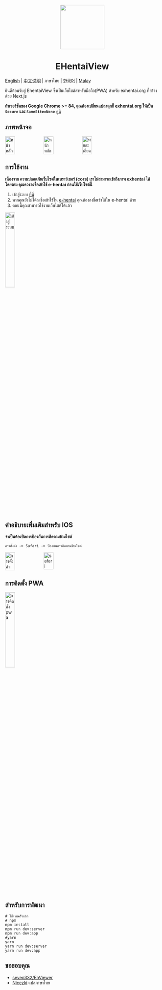 <p align="center">
  <img width="144px" height="144px" src="https://raw.githubusercontent.com/IronKinoko/asset/master/e-hentai-view/icon.png"/>
</p>

<h1 align="center">EHentaiView</h1>

[English](/README.md) | [中文说明](/translations/zh_CN/README.md) | ภาษาไทย | [한국어](/translations/kr/README.md) | [Malay](/translations/ml/README.md)

ยินดีต้อนรับสู่ EhentaiView ซึ่งเป็นเว็บไซต์สำหรับมือถือ(PWA) สำหรับ exhentai.org ที่สร้างด้วย Next.js

**ถ้าเวอร์ชั่นของ Google Chrome >= 84, คุณต้องเปลี่ยนแปลงคุกกี้ exhentai.org ให้เป็น `Secure` และ `SameSite=None`** [ดูนี่](https://github.com/IronKinoko/e-hentai-view/blob/master/translations/en/FAQ.md#4-windows-browser-cant-see-pictures)

## ภาพหน้าจอ

<div style="display: flex;">
<img src="https://raw.githubusercontent.com/IronKinoko/asset/master/e-hentai-view/dark-zh.png" width="25%" title="หน้าหลัก"/>
<img src="https://raw.githubusercontent.com/IronKinoko/asset/master/e-hentai-view/light-en.png" width="25%" title="หน้าหลัก" />
<img src="https://raw.githubusercontent.com/IronKinoko/asset/master/e-hentai-view/detail.png" width="25%" title="รายละเอียด"/>
</div>

## การใช้งาน

**เนื่องจาก ความปลอดภัยเว็บไซต์ในเบราว์เซอร์ (cors) เราไม่สามารถเข้าถึงภาพ exhentai ได้โดยตรง คุณควรลงชื่อเข้าใช้ e-hentai ก่อนใช้เว็บไซต์นี้**

1. เข้าสู่ระบบ [ที่นี่](https://exhentai.appspot.com/signin)
2. หากคุณยังไม่ได้ลงชื่อเข้าใช้ใน [e-hentai](https://forums.e-hentai.org/index.php) คุณต้องลงชื่อเข้าใช้ใน e-hentai ด้วย
3. ตอนนี้คุณสามารถใช้งานเว็บไซต์ได้แล้ว

<img src="https://raw.githubusercontent.com/IronKinoko/asset/master/e-hentai-view/login.gif" width="25%" title="เข้าสู่ระบบ"/>

## คำอธิบายเพิ่มเติมสำหรับ IOS

**จำเป็นต้องปิดการป้องกันการติดตามข้ามไซต์**

`การตั้งค่า -> Safari -> ป้องกันการติดตามข้ามไซต์`

<div style="display: flex;">
<img src="https://raw.githubusercontent.com/IronKinoko/asset/master/e-hentai-view/setting.PNG" width="25%" title="การตั้งค่า"/>
<img src="https://raw.githubusercontent.com/IronKinoko/asset/master/e-hentai-view/safari.PNG" width="25%" title="safari"/>
</div>

## การติดตั้ง PWA

<img src="https://raw.githubusercontent.com/IronKinoko/asset/master/e-hentai-view/pwa_install.gif" width="25%" title="การติดตั้ง pwa"/>

## สำหรับการพัฒนา

```shell
# ใช้งานครั้งแรก
# npm
npm install
npm run dev:server
npm run dev:app
#yarn
yarn
yarn run dev:server
yarn run dev:app
```

## ขอขอบคุณ

- [seven332/EhViewer](https://github.com/seven332/EhViewer)
- [Nicezki](https://github.com/Nicezki) แปลภาษาไทย
